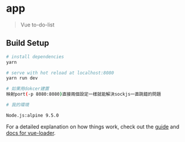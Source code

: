 # app

> Vue to-do-list

## Build Setup

``` bash
# install dependencies
yarn

# serve with hot reload at localhost:8080
yarn run dev

# 如果用dokcer建置
映射port(-p 8080:8080)直接兩個設定一樣就能解決sockjs一直跳錯的問題

# 我的環境

Node.js:alpine 9.5.0

```

For a detailed explanation on how things work, check out the [guide](http://vuejs-templates.github.io/webpack/) and [docs for vue-loader](http://vuejs.github.io/vue-loader).
